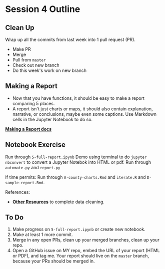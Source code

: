 # Session 4 Outline

## Clean Up 

Wrap up all the commits from last week into 1 pull request (PR).

* Make PR
* Merge
* Pull from `master`
* Check out new branch
* Do this week's work on new branch

## Making a Report

* Now that you have functions, it should be easy to make a report comparing 5 places.
* A report isn't just charts or maps, it should also contain explanation, narrative, or conclusions, maybe even some captions. Use Markdown cells in the Jupyter Notebook to do so. 

**[Making a Report docs](../making_report.md)**

## Notebook Exercise

Run through `5-full-report.ipynb`
Demo using terminal to do `jupyter nbconvert` to convert a Jupyter Notebok into HTML or pdf.
Run through `automate.py` and `report.py`

If time permits:
Run through `A-county-charts.Rmd` and `iterate.R` and `D-sample-report.Rmd`.


References:
* **[Other Resources](../other_resources.md)** to complete data cleaning.

## To Do 
1. Make progress on `5-full-report.ipynb` or create new notebook.
1. Make at least 1 more commit.
1. Merge in any open PRs, clean up your merged branches, clean up your repo.
1. Open a GitHub issue on MY repo, embed the URL of your report (HTML or PDF), and tag me. Your report should live on the `master` branch, because your PRs should be merged in.

